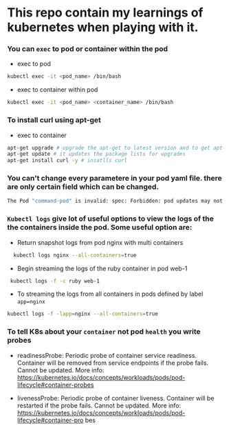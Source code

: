 # This repo contain my learnings of kubernetes when playing with it.

### You can `exec` to pod or container within the pod

- exec to pod

```bash
kubectl exec -it <pod_name> /bin/bash
```

- exec to container within pod

```bash
kubectl exec -it <pod_name> <container_name> /bin/bash
```

### To install curl using apt-get 

- exec to container

```bash
apt-get upgrade # upgrade the apt-get to latest version and to get apt-get repointed correctly.
apt-get update # it updates the package lists for upgrades
apt-get install curl -y # insatlls curl
```
### You can't change every parametere in your pod yaml file. there are only certain field which can be changed.

```bash
The Pod "command-pod" is invalid: spec: Forbidden: pod updates may not change fields other than `spec.containers[*].image`, `spec.initContainers[*].image`, `spec.activeDeadlineSeconds` or `spec.tolerations` (only additions to existing tolerations)
```

### `Kubectl logs` give lot of useful options to view the logs of the the containers inside the pod. Some useful option are:

- Return snapshot logs from pod nginx with multi containers

```bash
  kubectl logs nginx --all-containers=true
```

- Begin streaming the logs of the ruby container in pod web-1
 
```bash
 kubectl logs -f -c ruby web-1
```

- To streaming the logs from all containers in pods defined by label `app=nginx`

```bash
kubectl logs -f -lapp=nginx --all-containers=true
```

### To tell K8s about your `container` not pod `health` you write probes
- readinessProbe: 
     Periodic probe of container service readiness. Container will be removed
     from service endpoints if the probe fails. Cannot be updated. More info:
     https://kubernetes.io/docs/concepts/workloads/pods/pod-lifecycle#container-probes
  
- livenessProbe: 
     Periodic probe of container liveness. Container will be restarted if the
     probe fails. Cannot be updated. More info:
     https://kubernetes.io/docs/concepts/workloads/pods/pod-lifecycle#container-pro
bes 
